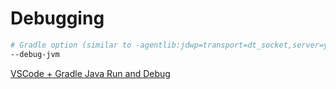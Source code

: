 # Debugging 

```bash
# Gradle option (similar to -agentlib:jdwp=transport=dt_socket,server=y,suspend=n,address=8000)
--debug-jvm
```

[VSCode + Gradle Java Run and Debug](https://stackoverflow.com/questions/63645177)

